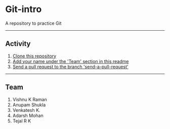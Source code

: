# Git-intro
A repository to practice Git

---

## Activity

1. [Clone this repository](https://www.git-tower.com/learn/git/commands/git-clone)
2. [Add your name under the 'Team' section in this readme](https://guides.github.com/features/mastering-markdown/)
3. [Send a pull request to the branch 'send-a-pull-request'](https://yangsu.github.io/pull-request-tutorial/)

---

## Team

1. Vishnu K Raman
2. Anupam Shukla
3. Venkatesh K.
4. Adarsh Mohan
5. Tejal R K

